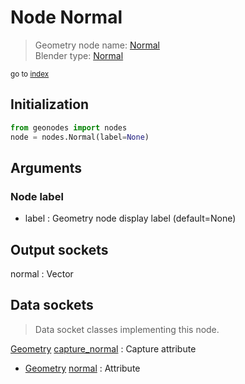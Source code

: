 
# Node Normal

> Geometry node name: [Normal](https://docs.blender.org/manual/en/latest/modeling/geometry_nodes/material/normal.html)<br>
  Blender type: [Normal](https://docs.blender.org/api/current/bpy.types.GeometryNodeInputNormal.html)
  
<sub>go to [index](/docs/index.md)</sub>

## Initialization

```python
from geonodes import nodes
node = nodes.Normal(label=None)
```



## Arguments


### Node label

- label : Geometry node display label (default=None)

## Output sockets

normal : Vector

## Data sockets

> Data socket classes implementing this node.
  
[Geometry](/docs/sockets/Geometry.md) [capture_normal](/docs/sockets/Geometry.md#capture_normal) : Capture attribute
- [Geometry](/docs/sockets/Geometry.md) [normal](/docs/sockets/Geometry.md#normal) : Attribute
  
